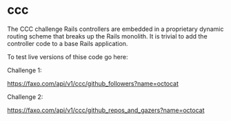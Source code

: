 # ccc

The CCC challenge Rails controllers are embedded in a proprietary dynamic routing scheme that breaks up the Rails monolith. It is trivial to add the controller code to a base Rails application.

To test live versions of thise code go here:

Challenge 1:

https://faxo.com/api/v1/ccc/github_followers?name=octocat

Challenge 2:

https://faxo.com/api/v1/ccc/github_repos_and_gazers?name=octocat


